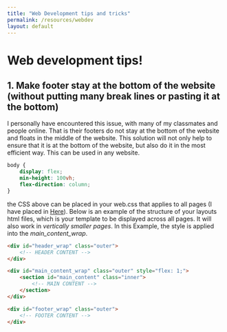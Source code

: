 ```yaml
---
title: "Web Development tips and tricks"
permalink: /resources/webdev
layout: default
---
```


# Web development tips!
## 1. Make footer stay at the bottom of the website (without putting many break lines or pasting it at the bottom)
I personally have encountered this issue, with many of my classmates and people online. That is their footers do not stay at the bottom of the website and floats in the middle of the website. This solution will not only help to ensure that it is at the bottom of the website, but also do it in the most efficient way. This can be used in any website.
``` css
body {
    display: flex;
    min-height: 100vh;
    flex-direction: column;
}
```
the CSS above can be placed in your web.css that applies to all pages (I have placed in <a href="https://daniel-life.github.io/static/css/web.css" target="_blank">Here</a>). Below is an example of the structure of your layouts html files, which is your template to be displayed across all pages. It will also work in _vertically smaller pages_. In this Example, the style is applied into the _main_content_wrap_.

``` html
<div id="header_wrap" class="outer">
    <!-- HEADER CONTENT -->
</div>

<div id="main_content_wrap" class="outer" style="flex: 1;">
    <section id="main_content" class="inner">
        <!-- MAIN CONTENT -->
    </section>
</div>

<div id="footer_wrap" class="outer">
    <!-- FOOTER CONTENT -->
</div>
``` 
